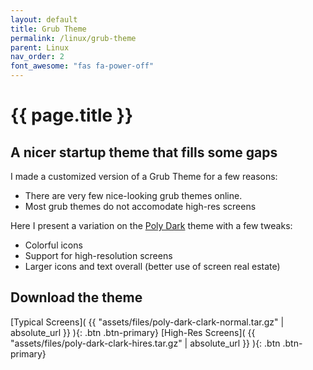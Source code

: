 ```yaml
---
layout: default
title: Grub Theme
permalink: /linux/grub-theme
parent: Linux
nav_order: 2
font_awesome: "fas fa-power-off"
---
```


# <i class="{{ page.font_awesome }}"></i> {{ page.title }}

## A nicer startup theme that fills some gaps
I made a customized version of a Grub Theme for a few reasons:
- There are very few nice-looking grub themes online.
- Most grub themes do not accomodate high-res screens

Here I present a variation on the [Poly Dark](https://github.com/shvchk/poly-dark) theme with a few tweaks:
- Colorful icons
- Support for high-resolution screens
- Larger icons and text overall (better use of screen real estate)

## Download the theme

[Typical Screens]( {{ "assets/files/poly-dark-clark-normal.tar.gz" | absolute_url }} ){: .btn .btn-primary}
[High-Res Screens]( {{ "assets/files/poly-dark-clark-hires.tar.gz" | absolute_url }} ){: .btn .btn-primary}